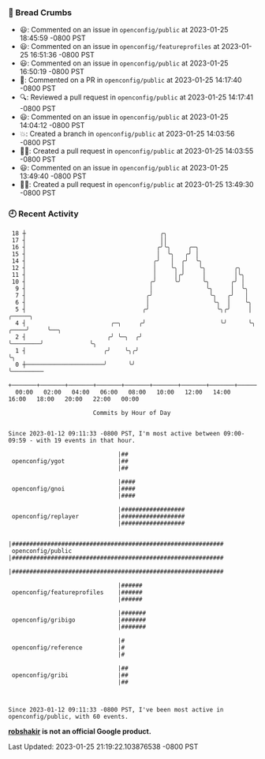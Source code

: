 ### 🍞 Bread Crumbs

 * 😃: Commented on an issue in `openconfig/public` at 2023-01-25 18:45:59 -0800 PST
 * 😃: Commented on an issue in `openconfig/featureprofiles` at 2023-01-25 16:51:36 -0800 PST
 * 😃: Commented on an issue in `openconfig/public` at 2023-01-25 16:50:19 -0800 PST
 * 💬: Commented on a PR in  `openconfig/public` at 2023-01-25 14:17:40 -0800 PST
 * 🔍: Reviewed a pull request in  `openconfig/public` at 2023-01-25 14:17:41 -0800 PST
 * 😃: Commented on an issue in `openconfig/public` at 2023-01-25 14:04:12 -0800 PST
 * 💥: Created a branch in `openconfig/public` at 2023-01-25 14:03:56 -0800 PST
 * ✍🏼: Created a pull request in `openconfig/public` at 2023-01-25 14:03:55 -0800 PST
 * 😃: Commented on an issue in `openconfig/public` at 2023-01-25 13:49:40 -0800 PST
 * ✍🏼: Created a pull request in `openconfig/public` at 2023-01-25 13:49:30 -0800 PST

### 🕘 Recent Activity
```
 18 ┼                                      ╭╮
 17 ┤                                      ││
 16 ┤                                     ╭╯╰╮     ╭─╮
 15 ┤                                     │  ╰╮   ╭╯ │
 14 ┤                                    ╭╯   │  ╭╯  ╰╮
 12 ┤                                    │    ╰╮ │    ╰╮        ╭╮
 11 ┤                                    │     │╭╯     │        │╰╮
 10 ┤                                   ╭╯     ╰╯      ╰╮      ╭╯ │
  9 ┤                                   │               ╰╮     │  ╰╮
  7 ┤                                  ╭╯                ╰╮   ╭╯   │
  6 ┤                                  │                  ╰╮  │    ╰╮
  5 ┤                                 ╭╯                   ╰╮╭╯     │              ╭─────╮
  4 ┤                        ╭─╮     ╭╯                     ╰╯      ╰╮        ╭────╯     ╰──╮
  2 ┤                       ╭╯ ╰─╮  ╭╯                               ╰────────╯             ╰╮
  1 ┤                      ╭╯    ╰╮╭╯                                                        ╰╮
  0 ┼──────────────────────╯      ╰╯                                                          ╰─────────
    +───────+───────+───────+───────+───────+───────+───────+───────+───────+───────+───────+───────+────
  00:00   02:00   04:00   06:00   08:00   10:00   12:00   14:00   16:00   18:00   20:00   22:00   00:00   

						Commits by Hour of Day


Since 2023-01-12 09:11:33 -0800 PST, I'm most active between 09:00-09:59 - with 19 events in that hour.

```



```
                               |##
 openconfig/ygot               |##
                               |##

                               |####
 openconfig/gnoi               |####
                               |####

                               |##################
 openconfig/replayer           |##################
                               |##################

                               |############################################################
 openconfig/public             |############################################################
                               |############################################################

                               |######
 openconfig/featureprofiles    |######
                               |######

                               |#######
 openconfig/gribigo            |#######
                               |#######

                               |#
 openconfig/reference          |#
                               |#

                               |##
 openconfig/gribi              |##
                               |##



Since 2023-01-12 09:11:33 -0800 PST, I've been most active in openconfig/public, with 60 events.

```
**[robshakir](mailto:robjs@google.com) is not an official Google product.**  


Last Updated: 2023-01-25 21:19:22.103876538 -0800 PST
